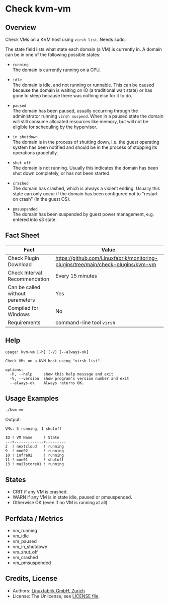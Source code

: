 # Check kvm-vm

## Overview

Check VMs on a KVM host using `virsh list`. Needs sudo.

The state field lists what state each domain (a VM) is currently in. A domain can be in one of the following possible states:

* `running`  
  The domain is currently running on a CPU.

* `idle`  
  The domain is idle, and not running or runnable. This can be caused because the domain is waiting on IO (a traditional wait state) or has gone to sleep because there was nothing else for it to do.

* `paused`  
  The domain has been paused, usually occurring through the administrator running `virsh suspend`. When in a paused state the domain will still consume allocated resources like memory, but will not be eligible for scheduling by the hypervisor.

* `in shutdown`  
  The domain is in the process of shutting down, i.e. the guest operating system has been notified and should be in the process of stopping its operations gracefully.

* `shut off`  
  The domain is not running. Usually this indicates the domain has been shut down completely, or has not been started.

* `crashed`  
  The domain has crashed, which is always a violent ending. Usually this state can only occur if the domain has been configured not to "restart on crash" (in the guest OS).

* `pmsuspended`  
  The domain has been suspended by guest power management, e.g. entered into s3 state.


## Fact Sheet

| Fact | Value |
|----|----|
| Check Plugin Download                 | <https://github.com/Linuxfabrik/monitoring-plugins/tree/main/check-plugins/kvm-vm> |
| Check Interval Recommendation         | Every 15 minutes |
| Can be called without parameters      | Yes |
| Compiled for Windows                  | No |
| Requirements                          | command-line tool `virsh` |


## Help

```text
usage: kvm-vm [-h] [-V] [--always-ok]

Check VMs on a KVM host using "virsh list".

options:
  -h, --help     show this help message and exit
  -V, --version  show program's version number and exit
  --always-ok    Always returns OK.
```


## Usage Examples

```bash
./kvm-vm
```

Output:

```text
VMs: 5 running, 1 shutoff

ID ! VM Name     ! State   
---+-------------+---------
2  ! nextcloud   ! running 
9  ! mon02       ! running 
10 ! infra02     ! running 
11 ! mon01       ! shutoff 
13 ! mailstore01 ! running
```


## States

* CRIT if any VM is crashed.
* WARN if any VM is in state idle, paused or pmsuspended.
* Otherwise OK (even if no VM is running at all).


## Perfdata / Metrics

* vm_running
* vm_idle
* vm_paused
* vm_in_shutdown
* vm_shut_off
* vm_crashed
* vm_pmsuspended


## Credits, License

* Authors: [Linuxfabrik GmbH, Zurich](https://www.linuxfabrik.ch)
* License: The Unlicense, see [LICENSE file](https://unlicense.org/).
